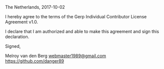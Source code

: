 The Netherlands, 2017-10-02

I hereby agree to the terms of the Gerp Individual Contributor License
Agreement v1.0.

I declare that I am authorized and able to make this agreement and sign this
declaration.

Signed,

Melroy van den Berg webmaster1989@gmail.com https://github.com/danger89
